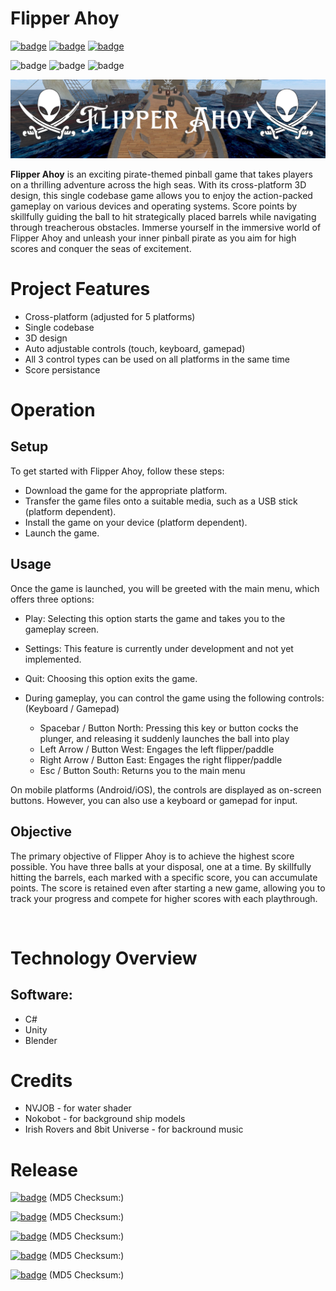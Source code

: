 # Flipper Ahoy

[![badge](https://img.shields.io/badge/license-MIT-success.svg)](https://opensource.org/license/mit)
[![badge](https://img.shields.io/badge/support-PayPal-blue.svg)](https://paypal.me/d4li3n)
[![badge](https://img.shields.io/badge/publication-danielthecyberdude.com-purple.svg)](https://danielthecyberdude.com/project/shas)


![badge](https://img.shields.io/badge/technology-C%23-green.svg)
![badge](https://img.shields.io/badge/technology-Unity-green.svg)
![badge](https://img.shields.io/badge/technology-Blender-green.svg)


![header image](https://github.com/D4LI3N/FlipperAhoy/blob/master/x.png?raw=true)



**Flipper Ahoy** is an exciting pirate-themed pinball game that takes players on a thrilling adventure across the high seas.
With its cross-platform 3D design, this single codebase game allows you to enjoy the action-packed gameplay on various devices and operating systems.
Score points by skillfully guiding the ball to hit strategically placed barrels while navigating through treacherous obstacles.
Immerse yourself in the immersive world of Flipper Ahoy and unleash your inner pinball pirate as you aim for high scores and conquer the seas of excitement.

# Project Features
- Cross-platform (adjusted for 5 platforms)
- Single codebase
- 3D design
- Auto adjustable controls (touch, keyboard, gamepad)
- All 3 control types can be used on all platforms in the same time
- Score persistance

# Operation
## Setup
To get started with Flipper Ahoy, follow these steps:

- Download the game for the appropriate platform.
- Transfer the game files onto a suitable media, such as a USB stick (platform dependent).
- Install the game on your device (platform dependent).
- Launch the game.

## Usage
Once the game is launched, you will be greeted with the main menu, which offers three options:

- Play: Selecting this option starts the game and takes you to the gameplay screen.
- Settings: This feature is currently under development and not yet implemented.
- Quit: Choosing this option exits the game.
- During gameplay, you can control the game using the following controls: (Keyboard / Gamepad)

  - Spacebar / Button North: Pressing this key or button cocks the plunger, and releasing it suddenly launches the ball into play
  - Left Arrow / Button West: Engages the left flipper/paddle
  - Right Arrow / Button East: Engages the right flipper/paddle
  - Esc / Button South: Returns you to the main menu

On mobile platforms (Android/iOS), the controls are displayed as on-screen buttons. However, you can also use a keyboard or gamepad for input.

## Objective
The primary objective of Flipper Ahoy is to achieve the highest score possible. You have three balls at your disposal, one at a time. By skillfully hitting the barrels, each marked with a specific score, you can accumulate points. The score is retained even after starting a new game, allowing you to track your progress and compete for higher scores with each playthrough.

‍
# Technology Overview
## Software:
- C#
- Unity
- Blender

# Credits
- NVJOB - for water shader
- Nokobot - for background ship models
- Irish Rovers and 8bit Universe - for backround music

# Release
[![badge](https://img.shields.io/badge/Windows-0078D6?style=for-the-badge&logo=windows&logoColor=white)](https://opensource.org/license/mit)
(MD5 Checksum:)
<br>


[![badge](https://img.shields.io/badge/Linux-FCC624?style=for-the-badge&logo=linux&logoColor=black)](https://opensource.org/license/mit)
(MD5 Checksum:)
<br>

[![badge](https://img.shields.io/badge/mac%20os-000000?style=for-the-badge&logo=apple&logoColor=white)](https://opensource.org/license/mit)
(MD5 Checksum:)
<br>

[![badge](https://img.shields.io/badge/Android-3DDC84?style=for-the-badge&logo=android&logoColor=white)](https://opensource.org/license/mit)
(MD5 Checksum:)
<br>

[![badge](https://img.shields.io/badge/iOS-000000?style=for-the-badge&logo=ios&logoColor=white)](https://opensource.org/license/mit)
(MD5 Checksum:)
<br>

